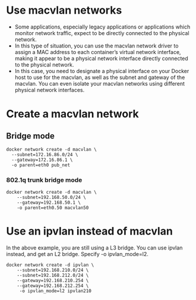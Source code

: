 # Use macvlan networks
- Some applications, especially legacy applications or applications which monitor network traffic, expect to be directly connected to the physical network.
- In this type of situation, you can use the macvlan network driver to assign a MAC address to each container’s virtual network interface, making it appear to be a physical network interface directly connected to the physical network.
- In this case, you need to designate a physical interface on your Docker host to use for the macvlan, as well as the subnet and gateway of the macvlan. You can even isolate your macvlan networks using different physical network interfaces.
# Create a macvlan network
## Bridge mode
```
docker network create -d macvlan \
  --subnet=172.16.86.0/24 \
  --gateway=172.16.86.1 \
  -o parent=eth0 pub_net
```
### 802.1q trunk bridge mode
```
docker network create -d macvlan \
    --subnet=192.168.50.0/24 \
    --gateway=192.168.50.1 \
    -o parent=eth0.50 macvlan50
```
# Use an ipvlan instead of macvlan
In the above example, you are still using a L3 bridge. You can use ipvlan instead, and get an L2 bridge. Specify -o ipvlan_mode=l2.
```
docker network create -d ipvlan \
    --subnet=192.168.210.0/24 \
    --subnet=192.168.212.0/24 \
    --gateway=192.168.210.254 \
    --gateway=192.168.212.254 \
     -o ipvlan_mode=l2 ipvlan210
```
